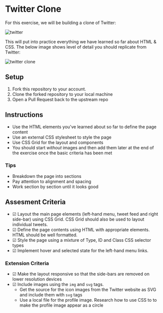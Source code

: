 # Twitter Clone

For this exercise, we will be building a clone of Twitter:

![twitter](images/twitter.png)

This will put into practice everything we have learned so far about HTML & CSS. The below image shows level of detail you should replicate from Twitter:

![twitter clone](images/example.png)

## Setup
1. Fork this repository to your account.
2. Clone the forked repository to your local machine
3. Open a Pull Request back to the upstream repo

## Instructions
- Use the HTML elements you've learned about so far to define the page content
- Use an external CSS stylesheet to style the page
- Use CSS Grid for the layout and components
- You should start *without* images and then add them later at the end of the exercise once the basic criteria has been met

### Tips
- Breakdown the page into sections
- Pay attention to alignment and spacing
- Work section by section until it looks good

## Assesment Criteria
* &#9745; Layout the main page elements (left-hand menu, tweet feed and right side-bar) using CSS Grid. CSS Grid should also be used to layout individual tweets.
* &#9745; Define the page contents using HTML with appropriate elements. HTML should be well formatted.
* &#9745; Style the page using a mixture of Type, ID and Class CSS selector types
* &#9745; Implement hover and selected state for the left-hand menu links.

### Extension Criteria
* &#9745; Make the layout responsive so that the side-bars are removed on lower resolution devices
* &#9745; Include images using the `img` and `svg` tags.
    * Get the source for the icon images from the Twitter website as SVG and include them with `svg` tags
    * Use a local file for the profile image. Research how to use CSS to to make the profile image appear as a circle
